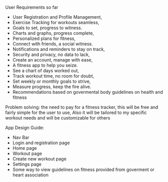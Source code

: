 User Requirements so far

* User Registration and Profile Management,
* Exercise Tracking for workouts seamless,
* Goals to set, progress to witness.
* Charts and graphs, progress complete,
* Personalized plans for fitness,
* Connect with friends, a social witness.
* Notifications and reminders to stay on track,
* Security and privacy, no data to lack,
* Create an account, manage with ease,
* A fitness app to help you seize.
* See a chart of days worked out,
* Track workout time, no room for doubt,
* Set weekly or monthly goals to strive,
* Measure progress, keep the fire alive.
* Recommendations based on govermental body guidelines on health and fitness

Problem solving: the need to pay for a fitness tracker, this will be free and fairly simple for the user to use, Also it will be tailored to my specific workout needs and will be customizable for others


App Design Guide: 

* Nav Bar
* Login and registration page
* Home page
* Workout page
* Create new workout page
* Settings page
* Some way to view guidelines on fitness provided from goverment or heart association 


